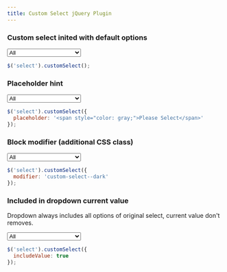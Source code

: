 ```yaml
---
title: Custom Select jQuery Plugin
---
```


### Custom select inited with default options

<div markdown="0">
  <select class="select select--default">
    <option value="0">All</option>
    <option value="2">Second Item</option>
    <option value="3">Third Item</option>
    <option value="4">Fourth Item</option>
    <option value="5">Fifth Very Very Long Item</option>
  </select>
  <script>
    $('.select--default').customSelect();
  </script>
</div>

```js
$('select').customSelect();
```
### Placeholder hint

<div markdown="0">
  <select class="select select--placeholder">
    <option value="0">All</option>
    <option value="2">Second Item</option>
    <option value="3">Third Item</option>
    <option value="4">Fourth Item</option>
    <option value="5">Fifth Very Very Long Item</option>
  </select>
  <script>
    $('.select--placeholder').customSelect({
      placeholder: '<span style="color: gray;">Please Select</span>'
    });
  </script>
</div>

```js
$('select').customSelect({
  placeholder: '<span style="color: gray;">Please Select</span>'
});
```

### Block modifier (additional CSS class)

<div markdown="0">
  <select class="select select--modifier">
    <option value="0">All</option>
    <option value="2">Second Item</option>
    <option value="3">Third Item</option>
    <option value="4">Fourth Item</option>
    <option value="5">Fifth Very Very Long Item</option>
  </select>
  <script>
    $('.select--modifier').customSelect({
      modifier: 'custom-select--dark'
    });
  </script>
</div>

```js
$('select').customSelect({
  modifier: 'custom-select--dark'
});
```

### Included in dropdown current value

Dropdown always includes all options of original select, current value don't removes.

<div markdown="0">
  <select class="select select--include-value">
    <option value="0">All</option>
    <option value="2">Second Item</option>
    <option value="3">Third Item</option>
    <option value="4">Fourth Item</option>
    <option value="5">Fifth Very Very Long Item</option>
  </select>
  <script>
    $('.select--include-value').customSelect({
      includeValue: true
    });
  </script>
</div>

```js
$('select').customSelect({
  includeValue: true
});
```

<script markdown="0">
  $('.select').on('change', function () {
    console.log($(this).val());
  });
</script>
